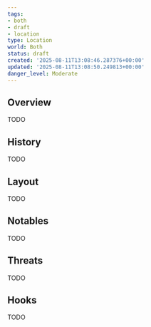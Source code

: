 ```yaml
---
tags:
- both
- draft
- location
type: Location
world: Both
status: draft
created: '2025-08-11T13:08:46.287376+00:00'
updated: '2025-08-11T13:08:50.249813+00:00'
danger_level: Moderate
---
```



## Overview

TODO
## History

TODO
## Layout

TODO
## Notables

TODO
## Threats

TODO
## Hooks

TODO
